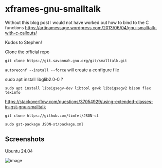 # xframes-gnu-smalltalk

Without this blog post I would not have worked out how to bind to the C functions https://artinamessage.wordpress.com/2013/06/04/gnu-smalltalk-with-c-callouts/

Kudos to Stephen!

Clone the official repo

`git clone https://git.savannah.gnu.org/git/smalltalk.git`


`autoreconf --install --force` will create a configure file

sudo apt install libglib2.0-0 ?

`sudo apt install libsigsegv-dev libtool gawk libsigsegv2 bison flex texinfo`

https://stackoverflow.com/questions/37054929/using-extended-classes-in-gst-gnu-smalltalk

`git clone https://github.com/timfel/JSON-st`

`sudo gst-package JSON-st/package.xml`

## Screenshots

Ubuntu 24.04

![image](https://github.com/user-attachments/assets/d3e04d5c-9670-443b-aa71-23cad2a6614c)
